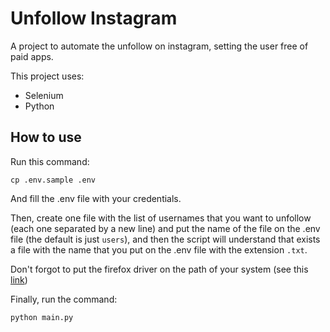 # Unfollow Instagram

A project to automate the unfollow on instagram, setting the user free of paid apps.

This project uses:

* Selenium
* Python

## How to use

Run this command:

```shell
cp .env.sample .env
```

And fill the .env file with your credentials.

Then, create one file with the list of usernames that you want to unfollow (each one separated by a new line) and put the name of the file on the .env file (the default is just `users`), and then the script will understand that exists a file with the name that you put on the .env file with the extension `.txt`.

Don't forgot to put the firefox driver on the path of your system (see this [link](https://github.com/mozilla/geckodriver/issues/1190))

Finally, run the command:

```shell
python main.py
```
